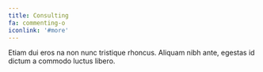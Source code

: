 ```yaml
---
title: Consulting
fa: commenting-o
iconlink: '#more'
---
```


Etiam dui eros na non nunc tristique rhoncus. Aliquam nibh ante, egestas id dictum a commodo luctus libero.
